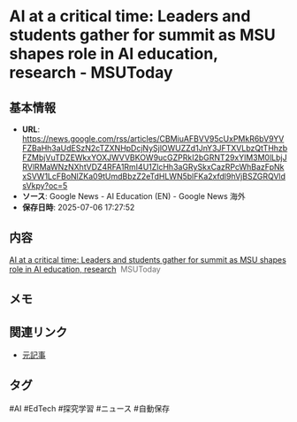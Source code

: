 # AI at a critical time: Leaders and students gather for summit as MSU shapes role in AI education, research - MSUToday

## 基本情報
- **URL**: https://news.google.com/rss/articles/CBMiuAFBVV95cUxPMkR6bV9YVFZBaHh3aUdESzN2cTZXNHpDcjNySjlOWUZZd1JnY3JFTXVLbzQtTHhzbFZMbjVuTDZEWkxYOXJWVVBKOW9ucGZPRkI2bGRNT29xYlM3M0lLbjJRVlRMaWNzNXhtVDZ4RFA1RmI4U1ZlcHh3aGRySkxCazRPcWhBazFpNkxSVW1LcFBoNlZKa09tUmdBbzZ2eTdHLWN5blFKa2xfdl9hVjBSZGRQVldsVkpy?oc=5
- **ソース**: Google News - AI Education (EN) - Google News 海外
- **保存日時**: 2025-07-06 17:27:52

## 内容
<a href="https://news.google.com/rss/articles/CBMiuAFBVV95cUxPMkR6bV9YVFZBaHh3aUdESzN2cTZXNHpDcjNySjlOWUZZd1JnY3JFTXVLbzQtTHhzbFZMbjVuTDZEWkxYOXJWVVBKOW9ucGZPRkI2bGRNT29xYlM3M0lLbjJRVlRMaWNzNXhtVDZ4RFA1RmI4U1ZlcHh3aGRySkxCazRPcWhBazFpNkxSVW1LcFBoNlZKa09tUmdBbzZ2eTdHLWN5blFKa2xfdl9hVjBSZGRQVldsVkpy?oc=5" target="_blank">AI at a critical time: Leaders and students gather for summit as MSU shapes role in AI education, research</a>&nbsp;&nbsp;<font color="#6f6f6f">MSUToday</font>

## メモ
<!-- ここに感想やメモを記入 -->

## 関連リンク
- [元記事](https://news.google.com/rss/articles/CBMiuAFBVV95cUxPMkR6bV9YVFZBaHh3aUdESzN2cTZXNHpDcjNySjlOWUZZd1JnY3JFTXVLbzQtTHhzbFZMbjVuTDZEWkxYOXJWVVBKOW9ucGZPRkI2bGRNT29xYlM3M0lLbjJRVlRMaWNzNXhtVDZ4RFA1RmI4U1ZlcHh3aGRySkxCazRPcWhBazFpNkxSVW1LcFBoNlZKa09tUmdBbzZ2eTdHLWN5blFKa2xfdl9hVjBSZGRQVldsVkpy?oc=5)

## タグ
#AI #EdTech #探究学習 #ニュース #自動保存
